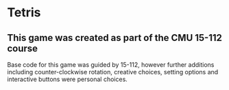 # Tetris
## This game was created as part of the CMU 15-112 course

Base code for this game was guided by 15-112, however further additions including counter-clockwise rotation, creative choices, setting options and interactive buttons were personal choices.
